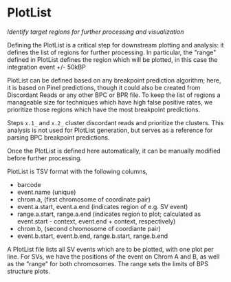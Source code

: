 # PlotList

*Identify target regions for further processing and visualization*

Defining the PlotList is a critical step for downstream plotting and analysis:
it defines the list of regions for further processing.  In particular, the "range"
defined in PlotList defines the region which will be plotted, in this case the
integration event +/- 50kBP

PlotList can be defined based on any breakpoint prediction algorithm; here, it
is based on Pinel predictions, though it could also be created from Discordant Reads
or any other BPC or BPR file.  To keep the list of regions a manageable size for 
techniques which have high false positive rates, we prioritize those regions which
have the most breakpoint predictions.

Steps `x.1_` and `x.2_` cluster discordant reads and prioritize the clusters.  This analysis
is not used for PlotList generation, but serves as a reference for parsing BPC breakpoint
predictions.

Once the PlotList is defined here automatically, it can be manually modified before
further processing.

PlotList is TSV format with the following columns,

* barcode
* event.name (unique)
* chrom.a, (first chromosome of coordinate pair)
* event.a.start, event.a.end (indicates region of e.g. SV event)
* range.a.start, range.a.end (indicates region to plot; calculated as event.start - context, event.end + context, respectively)
* chrom.b, (second chromosome of coordiante pair)
* event.b.start, event.b.end, range.b.start, range.b.end 

A PlotList file lists all SV events which are to be plotted, with one plot per line.
For SVs, we have the positions of the event on Chrom A and B, as well as the "range" for
both chromosomes.  The range sets the limits of BPS structure plots.
